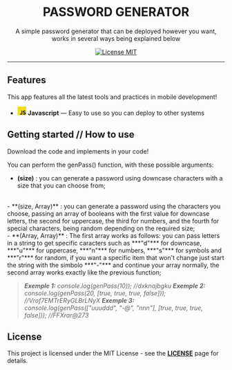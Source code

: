 <h1 align="center">PASSWORD GENERATOR</h1>

<p align="center">A simple password generator that can be deployed however you want, works in several ways being explained below</p>

<p align="center">
  <a href="https://opensource.org/licenses/MIT">
    <img src="https://img.shields.io/badge/License-MIT-blue.svg" alt="License MIT">
  </a>
</p>

<hr />

## Features
[//]: # (Add the features of your project here:)
This app features all the latest tools and practices in mobile development!

- <img src="./js.jpg" alt="License MIT" width="20px"> **Javascript** — Easy to use so you can deploy to other systems

## Getting started // How to use

Download the code and implements in your code!

You can perform the genPass() function, with these possible arguments:
- **(size)** : you can generate a password using downcase characters with a size that you can choose from;
<br>
- **(size, Array)** : you can generate a password using the characters you choose, passing an array of booleans with the first value for downcase letters, the second for uppercase, the third for numbers, and the fourth for special characters, being random depending on the required size;
<br>
- **(Array, Array)** : The first array works as follows: you can pass letters in a string to get specific caracters such as ***"d"*** for downcase, ***"u"*** for uppercase, ***"n"*** for numbers, ***"s"*** for symbols and ***"r"*** for random, if you want a specific item that won't change just start the string with the simbolo ***"-"*** and continue your array normally,   the second array works exactly like the previous function;

> ***Exemple 1:*** *console.log(genPass(10)); //dxknajbgku*
> ***Exemple 2:*** *console.log(genPass(20, [true, true, true, false])); //Vrof7EMTrERyGLBrLNyX*
> ***Exemple 3:*** *console.log(genPass(["uuuddd", "-@", "nnn"], [true, true, true, false])); //FFXrar@273*

## License

This project is licensed under the MIT License - see the **[LICENSE](https://opensource.org/licenses/MIT)** page for details.